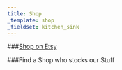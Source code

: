 ```yaml
---
title: Shop
_template: shop
_fieldset: kitchen_sink
---
```

###[Shop on Etsy](www.etsy.com/shop/philbarbato)

###Find a Shop who stocks our Stuff